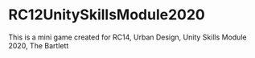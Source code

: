 # RC12UnitySkillsModule2020
This is a mini game created for RC14, Urban Design, Unity Skills Module 2020, The Bartlett
